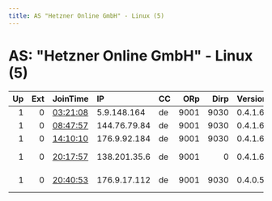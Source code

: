 ```yaml
---
title: AS "Hetzner Online GmbH" - Linux (5)
---
```


# AS: "Hetzner Online GmbH" - Linux (5)

|   Up |   Ext | JoinTime                                                                                            | IP           | CC   |   ORp |   Dirp | Version   | Contact                     | Nickname   |   eFamMembers |
|-----:|------:|:----------------------------------------------------------------------------------------------------|:-------------|:-----|------:|-------:|:----------|:----------------------------|:-----------|--------------:|
|    1 |     0 | [03:21:08](https://metrics.torproject.org/rs.html#details/AEDE42A0608131714B82E4EE01EF2551460FFBAB) | 5.9.148.164  | de   |  9001 |   9030 | 0.4.1.6   | None                        | Unnamed    |             1 |
|    1 |     0 | [08:47:57](https://metrics.torproject.org/rs.html#details/39E69C189C5E4DD3EDB5D710F049F17A3546208B) | 144.76.79.84 | de   |  9001 |   9030 | 0.4.1.6   | None                        | Unnamed    |             1 |
|    1 |     0 | [14:10:10](https://metrics.torproject.org/rs.html#details/D011FD53D961E56F8FEA42139E881FD517570FDF) | 176.9.92.184 | de   |  9001 |   9030 | 0.4.1.6   | None                        | Unnamed    |             1 |
|    1 |     0 | [20:17:57](https://metrics.torproject.org/rs.html#details/94B710C41B9E8FB592D0916E71B5A89FF4995996) | 138.201.35.6 | de   |  9001 |      0 | 0.4.1.6   | Random Person &lt;nobody AT | torrelay   |             1 |
|    1 |     0 | [20:40:53](https://metrics.torproject.org/rs.html#details/30D457317789E20449CBC12E02F5658FA23E0BEE) | 176.9.17.112 | de   |  9001 |   9030 | 0.4.0.5   | tor savanna@ghac.de         | savanna    |             1 |
